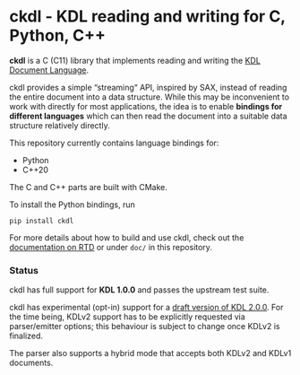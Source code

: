 # ckdl - KDL reading and writing for C, Python, C++

**ckdl** is a C (C11) library that implements reading and writing the
[KDL Document Language](https://github.com/kdl-org/kdl).

ckdl provides a simple “streaming“ API, inspired by SAX, instead of reading the
entire document into a data structure. While this may be inconvenient to work
with directly for most applications, the idea is to enable **bindings for
different languages** which can then read the document into a suitable data
structure relatively directly.

This repository currently contains language bindings for:

 * Python
 * C++20

The C and C++ parts are built with CMake.

To install the Python bindings, run

    pip install ckdl

For more details about how to build and use ckdl, check out the
[documentation on RTD](https://ckdl.readthedocs.io/en/latest/index.html) or
under `doc/` in this repository.

### Status

ckdl has full support for **KDL 1.0.0** and passes the upstream test suite.

ckdl has experimental (opt-in) support for a [draft version of KDL 2.0.0][kdl2].
For the time being, KDLv2 support has to be explicitly requested via parser/emitter
options; this behaviour is subject to change once KDLv2 is finalized.

The parser also supports a hybrid mode that accepts both KDLv2 and KDLv1
documents.

[kdl2]: https://github.com/kdl-org/kdl/pull/286
